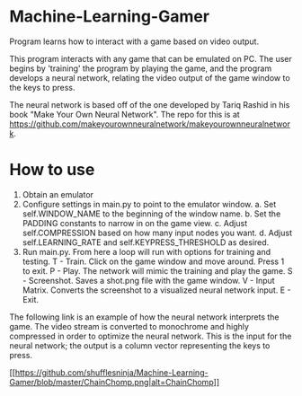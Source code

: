 # Machine-Learning-Gamer
Program learns how to interact with a game based on video output.

This program interacts with any game that can be emulated on PC. The user begins by 'training' the program by playing the game, and the program develops a neural network, relating the video output of the game window to the keys to press.

The neural network is based off of the one developed by Tariq Rashid in his book "Make Your Own Neural Network". The repo for this is at https://github.com/makeyourownneuralnetwork/makeyourownneuralnetwork.

# How to use
1. Obtain an emulator
2. Configure settings in main.py to point to the emulator window.
  a. Set self.WINDOW_NAME to the beginning of the window name.
  b. Set the PADDING constants to narrow in on the game view.
  c. Adjust self.COMPRESSION based on how many input nodes you want.
  d. Adjust self.LEARNING_RATE and self.KEYPRESS_THRESHOLD as desired.
3. Run main.py. From here a loop will run with options for training and testing.
  T - Train. Click on the game window and move around. Press 1 to exit.
  P - Play. The network will mimic the training and play the game.
  S - Screenshot. Saves a shot.png file with the game window.
  V - Input Matrix. Converts the screenshot to a visualized neural network input.
  E - Exit.

The following link is an example of how the neural network interprets the game. The video stream is converted to monochrome and highly compressed in order to optimize the neural network. This is the input for the neural network; the output is a column vector representing the keys to press.
 
[[https://github.com/shufflesninja/Machine-Learning-Gamer/blob/master/ChainChomp.png|alt=ChainChomp]]
